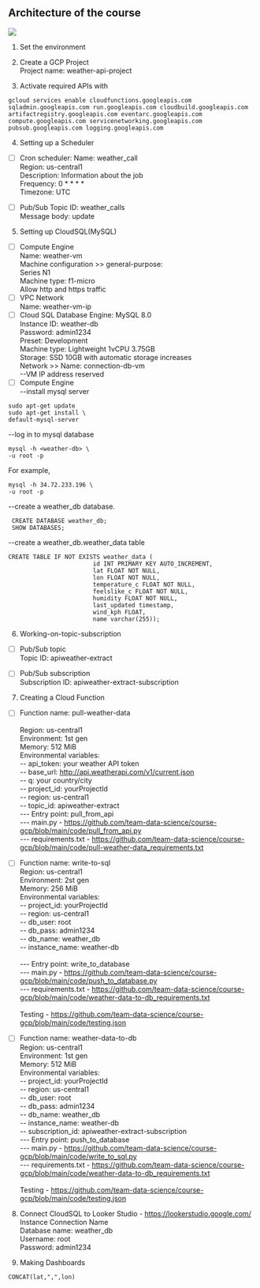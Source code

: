 ## Architecture of the course
<img src="https://github.com/team-data-science/course-gcp/blob/main/images/Architecture.png">


1. Set the environment
   
2. Create a GCP Project
<br/>Project name: weather-api-project

3. Activate required APIs with
```
gcloud services enable cloudfunctions.googleapis.com sqladmin.googleapis.com run.googleapis.com cloudbuild.googleapis.com artifactregistry.googleapis.com eventarc.googleapis.com compute.googleapis.com servicenetworking.googleapis.com pubsub.googleapis.com logging.googleapis.com
```
4. Setting up a Scheduler
- [ ] Cron scheduler:
Name: weather_call<br/> 
Region: us-central1<br/> 
Description: Information about the job<br/> 
Frequency: 0 * * * *<br/> 
Timezone: UTC<br/> 

- [ ] Pub/Sub
Topic ID: weather_calls<br/>
Message body: update<br/>

5. Setting up CloudSQL(MySQL)
- [ ] Compute Engine  
Name: weather-vm<br/>
Machine configuration >> general-purpose:<br/>
Series N1<br/>
Machine type: f1-micro<br/>
Allow http and https traffic<br/>
 - [ ] VPC Network  
Name: weather-vm-ip<br/>
 - [ ] Cloud SQL
Database Engine: MySQL 8.0<br/>
Instance ID: weather-db<br/>
Password: admin1234<br/>
Preset: Development<br/>
Machine type: Lightweight 1vCPU 3.75GB<br/>
Storage: SSD 10GB with automatic storage increases<br/>
Network >> Name: connection-db-vm<br/>
--VM IP address reserved<br/>
- [ ] Compute Engine  
--install mysql server<br/>
```
sudo apt-get update
sudo apt-get install \
default-mysql-server
```
--log in to mysql database<br/>
```
mysql -h <weather-db> \
-u root -p
```
For example,
```
mysql -h 34.72.233.196 \
-u root -p
```
--create a weather_db database.<br/>
```
 CREATE DATABASE weather_db;
 SHOW DATABASES; 
```
--create a weather_db.weather_data table<br/>
```
CREATE TABLE IF NOT EXISTS weather_data (
                        id INT PRIMARY KEY AUTO_INCREMENT,
                        lat FLOAT NOT NULL,
                        lon FLOAT NOT NULL,
                        temperature_c FLOAT NOT NULL,
                        feelslike_c FLOAT NOT NULL,
                        humidity FLOAT NOT NULL,
                        last_updated timestamp,
                        wind_kph FLOAT,
                        name varchar(255));
```

6. Working-on-topic-subscription  
- [ ] Pub/Sub topic<br/>
Topic ID: apiweather-extract<br/>

- [ ] Pub/Sub subscription<br/>
Subscription ID: apiweather-extract-subscription<br/>

7. Creating a Cloud Function
- [ ] Function name: pull-weather-data<br/>   
Region: us-central1<br/> 
Environment: 1st gen<br/> 
Memory: 512 MiB<br/> 
Environmental variables:<br/> 
   -- api_token: your weather API token<br/> 
   -- base_url: http://api.weatherapi.com/v1/current.json<br/> 
   -- q: your country/city<br/> 
   -- project_id: yourProjectId<br/> 
   -- region: us-central1<br/> 
   -- topic_id: apiweather-extract<br/> 
         --- Entry point: pull_from_api<br/> 
         --- main.py - https://github.com/team-data-science/course-gcp/blob/main/code/pull_from_api.py<br/> 
         --- requirements.txt - https://github.com/team-data-science/course-gcp/blob/main/code/pull-weather-data_requirements.txt 

- [ ] Function name: write-to-sql<br/>
Region: us-central1<br/> 
Environment: 2st gen<br/> 
Memory: 256 MiB<br/> 
Environmental variables:<br/> 
   -- project_id: yourProjectId<br/> 
   -- region: us-central1<br/> 
   -- db_user: root<br/> 
   -- db_pass: admin1234<br/> 
   -- db_name: weather_db<br/> 
   -- instance_name: weather-db<br/>  
         --- Entry point: write_to_database<br/> 
         --- main.py - https://github.com/team-data-science/course-gcp/blob/main/code/push_to_database.py<br/> 
         --- requirements.txt - https://github.com/team-data-science/course-gcp/blob/main/code/weather-data-to-db_requirements.txt<br/> 
<br/> Testing - https://github.com/team-data-science/course-gcp/blob/main/code/testing.json 


- [ ] Function name: weather-data-to-db<br/>
Region: us-central1<br/> 
Environment: 1st gen<br/> 
Memory: 512 MiB<br/> 
Environmental variables:<br/> 
   -- project_id: yourProjectId<br/> 
   -- region: us-central1<br/> 
   -- db_user: root<br/> 
   -- db_pass: admin1234<br/> 
   -- db_name: weather_db<br/> 
   -- instance_name: weather-db<br/> 
   -- subscription_id: apiweather-extract-subscription<br/> 
         --- Entry point: push_to_database<br/> 
         --- main.py - https://github.com/team-data-science/course-gcp/blob/main/code/write_to_sql.py<br/> 
         --- requirements.txt - https://github.com/team-data-science/course-gcp/blob/main/code/weather-data-to-db_requirements.txt<br/> 
<br/> Testing - https://github.com/team-data-science/course-gcp/blob/main/code/testing.json 

8. Connect CloudSQL to Looker Studio - https://lookerstudio.google.com/<br/>
Instance Connection Name<br/>
Database name: weather_db<br/>
Username: root<br/>
Password: admin1234<br/>

9. Making Dashboards
```
CONCAT(lat,",",lon)
```

